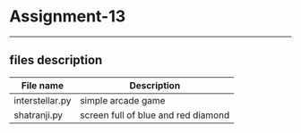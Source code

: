 # Assignment-13
---
## files description

| File name | Description |
|--- | --- |
|interstellar.py | simple arcade game |
|shatranji.py | screen full of blue and red diamond |

